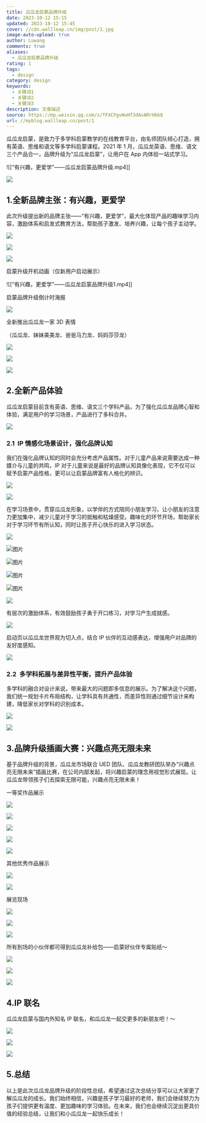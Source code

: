 ```yaml
---
title: 瓜瓜龙启蒙品牌升级
date: 2023-10-12 15:15
updated: 2023-10-12 15:45
cover: //cdn.wallleap.cn/img/post/1.jpg
image-auto-upload: true
author: Luwang
comments: true
aliases:
  - 瓜瓜龙启蒙品牌升级
rating: 1
tags:
  - design
category: design
keywords:
  - 关键词1
  - 关键词2
  - 关键词3
description: 文章描述
source: https://mp.weixin.qq.com/s/TFXCFgvWuHf3dAvARrHbbQ
url: //myblog.wallleap.cn/post/1
---
```


瓜瓜龙启蒙，是致力于多学科启蒙教学的在线教育平台，由名师团队倾心打造，拥有英语、思维和语文等多学科启蒙课程。2021 年 1 月，瓜瓜龙英语、思维、语文三个产品合一，品牌升级为“瓜瓜龙启蒙”，让用户在 App 内体验一站式学习。

![[“有兴趣，更爱学”——瓜瓜龙启蒙品牌升级.mp4]]

![](https://cdn.wallleap.cn/img/pic/illustration/202310121516236.gif)

## 1.全新品牌主张：有兴趣，更爱学

此次升级提出新的品牌主张——“有兴趣，更爱学”，最大化体现产品的趣味学习内容，激励体系和启发式教育方法，帮助孩子激发、培养兴趣，让每个孩子主动学。

![](https://cdn.wallleap.cn/img/pic/illustration/202310121517711.png)

![](https://cdn.wallleap.cn/img/pic/illustration/202310121517540.png)

![](https://cdn.wallleap.cn/img/pic/illustration/202310121517056.png)

启蒙升级开机动画（仅新用户启动展示）

![[“有兴趣，更爱学”——瓜瓜龙启蒙品牌升级1.mp4]]

启蒙品牌升级倒计时海报

![](https://cdn.wallleap.cn/img/pic/illustration/202310121518971.png)

全新推出瓜瓜龙一家 3D 表情

（瓜瓜龙、妹妹美美龙、爸爸马力龙、妈妈莎莎龙）

![](https://cdn.wallleap.cn/img/pic/illustration/202310121519898.gif)

![](https://cdn.wallleap.cn/img/pic/illustration/202310121519183.gif)

![](https://cdn.wallleap.cn/img/pic/illustration/202310121520285.gif)

## 2.全新产品体验

瓜瓜龙启蒙目前含有英语、思维、语文三个学科产品，为了强化瓜瓜龙品牌心智和体验，满足用户的学习场景，产品进行了多科合并。

![](https://cdn.wallleap.cn/img/pic/illustration/202310121520607.png)

### 2.1  IP 情感化场景设计，强化品牌认知

我们在强化品牌认知的同时会充分考虑产品属性。对于儿童产品来说需要达成一种媒介与儿童的共鸣，IP 对于儿童来说是最好的品牌认知具像化表现，它不仅可以赋予启蒙产品性格，更可以让启蒙品牌富有人格化的辨识。

![](https://cdn.wallleap.cn/img/pic/illustration/202310121521207.png)

![](https://cdn.wallleap.cn/img/pic/illustration/202310121521677.png)

在学习场景中，贯穿瓜瓜龙形象，以学伴的方式陪同小朋友学习，让小朋友的注意力更加集中，减少儿童对于学习的抵触和枯燥感受。趣味化的环节开场，帮助家长对于学习环节有所认知，同时让孩子开心快乐的进入学习状态。

![](https://cdn.wallleap.cn/img/pic/illustration/202310121522860.gif)

![图片](https://mmbiz.qpic.cn/sz_mmbiz_gif/sNvv9XBSlMlOVaZ2vpCp6s2Qiav9aq6GVZUN28hoKZK1KFBgYg6mwic6NXLvdDtdld6pPPDbDIOY3f3cBHCZUUKA/640?wx_fmt=gif&wxfrom=5&wx_lazy=1&wx_co=1)

![图片](https://mmbiz.qpic.cn/sz_mmbiz_gif/sNvv9XBSlMlOVaZ2vpCp6s2Qiav9aq6GVMf1ficUv07sgudFGEdFBb42BasZbUUoraNdyo4kGC6jIEoGpwDK2WHQ/640?wx_fmt=gif&wxfrom=5&wx_lazy=1&wx_co=1)

![图片](https://mmbiz.qpic.cn/sz_mmbiz_gif/sNvv9XBSlMlOVaZ2vpCp6s2Qiav9aq6GVXDDqeE0WrHSSGnS7YjkXicvPticq8icnllhYfG3KXf8PdLVeOKlX3FiavQ/640?wx_fmt=gif&wxfrom=5&wx_lazy=1&wx_co=1)

![图片](https://mmbiz.qpic.cn/sz_mmbiz_gif/sNvv9XBSlMlOVaZ2vpCp6s2Qiav9aq6GVncyd0hB6mvCXVwOgf0u0oxZ2cG3awtEMO0Cj3biaDicWZbUGfD816rQQ/640?wx_fmt=gif&wxfrom=5&wx_lazy=1&wx_co=1)

![](https://cdn.wallleap.cn/img/pic/illustration/202310121526740.png)

有层次的激励体系，有效鼓励孩子勇于开口练习，对学习产生成就感。

![](https://cdn.wallleap.cn/img/pic/illustration/202310121526207.png)

启动页以瓜瓜龙世界观为切入点，结合 IP 伙伴的互动感表达，增强用户对品牌的友好度感知。

![](https://cdn.wallleap.cn/img/pic/illustration/202310121531202.png)

### 2.2  多学科拓展与差异性平衡，提升产品体验

多学科的融合对设计来说，带来最大的问题即多信息的展示。为了解决这个问题，我们统一规划卡片布局结构，让学科具有共通性，而差异性则通过细节设计来构建，降低家⻓对学科的识别成本。

![](https://cdn.wallleap.cn/img/pic/illustration/202310121534631.png)

![](https://cdn.wallleap.cn/img/pic/illustration/202310121539357.png)

## 3.品牌升级插画大赛：兴趣点亮无限未来

基于品牌升级的背景，瓜瓜龙市场联合 UED 团队、瓜瓜龙教研团队举办“兴趣点亮无限未来”插画比赛，在公司内部发起，将兴趣启蒙的理念用视觉形式展现。让瓜瓜龙带领孩子们去探索无限可能，兴趣点亮无限未来！

一等奖作品展示

![](https://cdn.wallleap.cn/img/pic/illustration/202310121540254.png)

![](https://cdn.wallleap.cn/img/pic/illustration/202310121540727.png)

![](https://cdn.wallleap.cn/img/pic/illustration/202310121540834.png)

![](https://cdn.wallleap.cn/img/pic/illustration/202310121541057.png)

![](https://cdn.wallleap.cn/img/pic/illustration/202310121541056.png)

其他优秀作品展示

![](https://cdn.wallleap.cn/img/pic/illustration/202310121541338.png)

![](https://cdn.wallleap.cn/img/pic/illustration/202310121542315.png)

展览现场

![](https://cdn.wallleap.cn/img/pic/illustration/202310121542212.png)

![](https://cdn.wallleap.cn/img/pic/illustration/202310121542622.png)

![](https://cdn.wallleap.cn/img/pic/illustration/202310121543984.png)

所有到场的小伙伴都可得到瓜瓜龙补给包——启蒙好伙伴专属贴纸～

![](https://cdn.wallleap.cn/img/pic/illustration/202310121543960.png)

![](https://cdn.wallleap.cn/img/pic/illustration/202310121543889.png)

![](https://cdn.wallleap.cn/img/pic/illustration/202310121543999.png)

## 4.IP 联名

瓜瓜龙启蒙与国内外知名 IP 联名，和瓜瓜龙一起交更多的新朋友吧！～

![](https://cdn.wallleap.cn/img/pic/illustration/202310121544965.png)

![](https://cdn.wallleap.cn/img/pic/illustration/202310121544416.png)

![](https://cdn.wallleap.cn/img/pic/illustration/202310121545400.png)

## 5.总结

以上是此次瓜瓜龙品牌升级的阶段性总结，希望通过这次总结分享可以让大家更了解瓜瓜龙的成长。我们始终相信，兴趣是孩子学习最好的老师，我们会继续努力为孩子们提供更有温度、更加趣味的学习体验。在未来，我们也会继续沉淀出更具价值的经验总结，让我们和小瓜瓜龙一起快乐成长！
